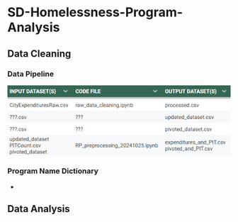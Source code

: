 # SD-Homelessness-Program-Analysis
## Data Cleaning
### Data Pipeline
![Data Pipeline](https://github.com/Branflakes333/SD-Homelessness-Program-Analysis/blob/main/visuals/data_pipeline.png?raw=true)
### Program Name Dictionary
- 
## Data Analysis
